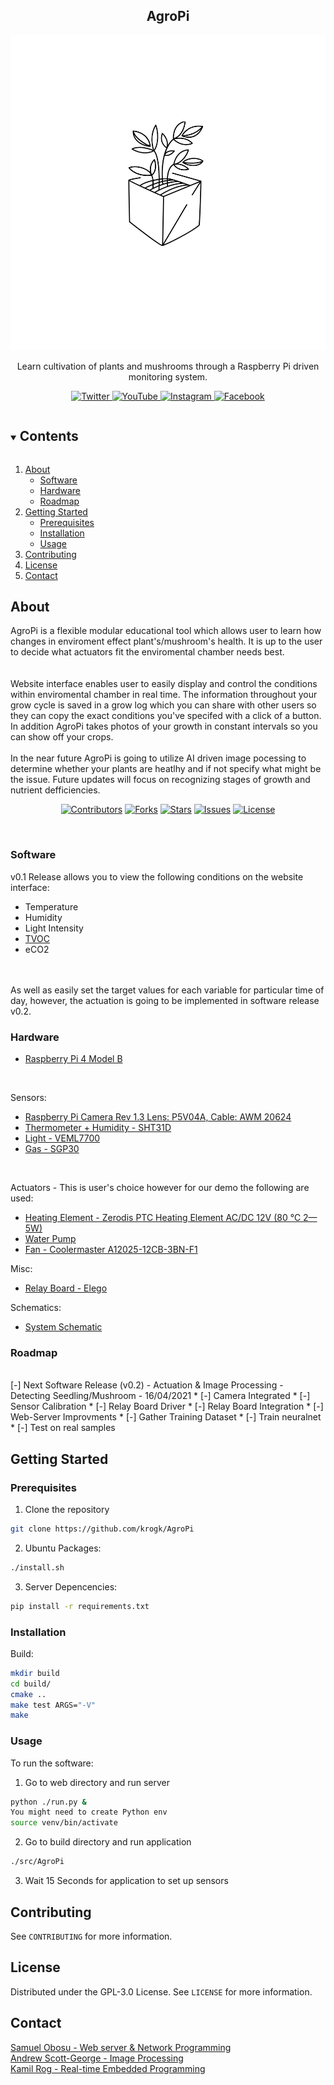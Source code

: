 <h2 align="center">AgroPi</h2>  
<p align="center">
  <a href="https://github.com/krogk/AgroPi">
    <img src="media/images/logo1.png" alt="Logo" >
  </a>
  
  <p align="center">
    Learn cultivation of plants and mushrooms through a Raspberry Pi driven monitoring system. 
    <br />
</div>

<p align="center">
  <a href="https://twitter.com/agropiofficial">
    <img src="media/images/icon_twitter.png" alt="Twitter"  width="64" height="64">
  </a>
  <a href="https://github.com/krogk/AgroPi">
    <img src="media/images/icon_youtube.png" alt="YouTube"  width="64" height="64">
  </a>
  <a href="https://www.instagram.com/agropiofficial/">
    <img src="media/images/icon_ig.png" alt="Instagram"  width="64" height="64">
  </a>
  <a href="https://www.facebook.com/AgroPiOfficial">
    <img src="media/images/icon_facebook.png" alt="Facebook"  width="64" height="64">
  </a>


<!-- TOC -->
<details open="open">
  <summary><h2 style="display: inline-block">Contents</h2></summary>
  <ol>
    <li>
      <a href="#about">About</a>
      <ul>
        <li><a href="#software">Software</a></li>
        <li><a href="#hardware">Hardware</a></li>
        <li><a href="#roadmap">Roadmap</a></li>
      </ul>
    </li>
    <li>
      <a href="#getting-started">Getting Started</a>
      <ul>
        <li><a href="#prerequisites">Prerequisites</a></li>
        <li><a href="#installation">Installation</a></li>
        <li><a href="#usage">Usage</a></li>
      </ul>
    </li>
    <li><a href="#contributing">Contributing</a></li>
    <li><a href="#license">License</a></li>
    <li><a href="#contact">Contact</a></li>
  </ol>
</details>

<!-- Project descirption -->
## About

AgroPi is a flexible modular educational tool which allows user to learn how changes in enviroment effect plant's/mushroom's health. It is up to the user to decide what actuators fit the enviromental chamber needs best.   
<br />
<br />
Website interface enables user to easily display and control the conditions within enviromental chamber in real time. 
The information throughout your grow cycle is saved in a grow log which you can share with other users so they can copy the exact conditions you've specifed with a click of a button. In addition AgroPi takes photos of your growth in constant intervals so you can show off your crops. 
<br />
<br />
In the near future AgroPi is going to utilize AI driven image pocessing to determine whether your plants are heatlhy and if not specify what might be the issue. Future updates will focus on recognizing stages of growth and nutrient defficiencies. 

<div align="center">

[![Contributors](https://img.shields.io/github/contributors/krogk/AgroPi.svg?style=for-the-badge)](https://github.com/krogk/AgroPi/graphs/contributors)
[![Forks](https://img.shields.io/github/forks/krogk/AgroPi.svg?style=for-the-badge)](https://github.com/krogk/AgroPi/network/members)
[![Stars](https://img.shields.io/github/stars/krogk/AgroPi.svg?style=for-the-badge)](https://github.com/krogk/AgroPi/stargazers)
[![Issues](https://img.shields.io/github/issues/krogk/AgroPi.svg?style=for-the-badge)](https://github.com/krogk/AgroPi/issues)
[![License](https://img.shields.io/github/license/krogk/AgroPi.svg?style=for-the-badge)](https://github.com/krogk/AgroPi/blob/main/LICENSE)

<br />

  <!--  <a href="https://github.com/krogk/AgroPi"> -->
  <!--  <img src="media/images/agropitopright.PNG" alt="Concept Render" >--> 
  </a>


</div>

### Software

v0.1 Release allows you to view the following conditions on the website interface:
* Temperature 
* Humidity
* Light Intensity
* [TVOC](https://en.wikipedia.org/wiki/Volatile_organic_compound)
* eCO2
<br />
<br />
As well as easily set the target values for each variable for particular time of day, however, the actuation is going to be implemented in software release v0.2.
<br />


### Hardware

* [Raspberry Pi 4 Model B](https://www.raspberrypi.org/products/raspberry-pi-4-model-b/)
<br />

Sensors:
* [Raspberry Pi Camera Rev 1.3 Lens: P5V04A, Cable: AWM 20624]()
* [Thermometer + Humidity - SHT31D](https://github.com/krogk/AgroPi/blob/main/hardware/SHT31D/Sensirion_Humidity_SHT3x_Datasheet_digital-767294.pdf)
* [Light - VEML7700](https://github.com/krogk/AgroPi/blob/main/hardware/VEML7700/veml7700.pdf)
* [Gas - SGP30](https://github.com/krogk/AgroPi/blob/main/hardware/SGP30/SGP30%20Datasheet.pdf)


<br />

Actuators - This is user's choice however for our demo the following are used:
* [Heating Element - Zerodis PTC Heating Element AC/DC 12V (80 ℃ 2—5W) ](https://www.amazon.co.uk/gp/product/B07FJZQLMK/ref=ppx_yo_dt_b_asin_title_o00_s00?ie=UTF8&psc=1)
* [Water Pump](https://www.mybotic.com.my/products/Micro-Submersible-Water-Pump-DC-3V-5V/2778#:~:text=Suction%20Distance%3A%200.8%20meter%20)
* [Fan - Coolermaster A12025-12CB-3BN-F1]()

Misc:
* [Relay Board - Elego ](https://github.com/krogk/AgroPi/blob/Software_Release_1/hardware/Relay%20Board/4%20CHANNEL%205V%2010A%20RELAY%20MODULE.pdf)



Schematics:
* [System Schematic](https://github.com/krogk/AgroPi/blob/Software_Release_1/hardware/Schematic.svg)


### Roadmap

<br />
[-] Next Software Release (v0.2) - Actuation & Image Processing - Detecting Seedling/Mushroom - 16/04/2021
* [-] Camera Integrated
* [-] Sensor Calibration
* [-] Relay Board Driver
* [-] Relay Board Integration
* [-] Web-Server Improvments
* [-] Gather Training Dataset
* [-] Train neuralnet
* [-] Test on real samples


<br />


<!-- Getting Started -->
## Getting Started

### Prerequisites

1. Clone the repository
```sh
git clone https://github.com/krogk/AgroPi
```
2. Ubuntu Packages: 
```sh
./install.sh
```
3. Server Depencencies: 
```sh
pip install -r requirements.txt
```

### Installation

Build:

```sh
mkdir build
cd build/
cmake ..
make test ARGS="-V"  
make
```

<!-- Usage -->
### Usage

To run the software:
1. Go to web directory and run server
```sh
python ./run.py &
You might need to create Python env
source venv/bin/activate
```

2. Go to build directory and run application
```sh
./src/AgroPi 
```

3. Wait 15 Seconds for application to set up sensors


<!-- Contributing -->
## Contributing

See `CONTRIBUTING` for more information.

<!-- License -->
## License

Distributed under the GPL-3.0 License. See `LICENSE` for more information.


<!-- Contact Info -->
## Contact

[Samuel Obosu - Web server & Network Programming](https://github.com/Samuel-Obosu)
<br />
[Andrew Scott-George - Image Processing](https://github.com/andrewsg3)
<br />
[Kamil Rog - Real-time Embedded Programming](https://github.com/krogk)
